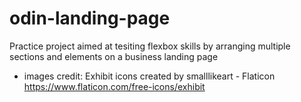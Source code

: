 # odin-landing-page

Practice project aimed at tesiting flexbox skills by arranging multiple sections and elements on a business landing page

- images credit:
Exhibit icons created by smalllikeart - Flaticon
 https://www.flaticon.com/free-icons/exhibit